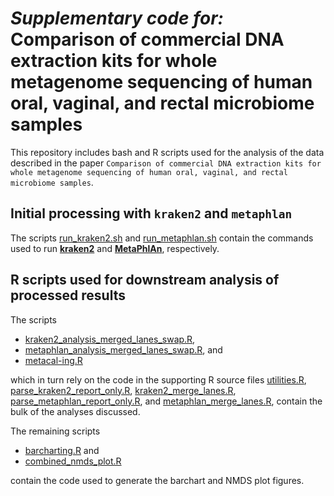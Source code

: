# *Supplementary code for:* Comparison of commercial DNA extraction kits for whole metagenome sequencing of human oral, vaginal, and rectal microbiome samples

This repository includes bash and R scripts used for the analysis of the data described in the paper ``Comparison of commercial DNA extraction kits for whole metagenome sequencing of human oral, vaginal, and rectal microbiome samples``.

## Initial processing with `kraken2` and `metaphlan`

The scripts [run\_kraken2.sh](run_kraken2.sh) and [run\_metaphlan.sh](run_metaphlan.sh) contain the commands used to run [**kraken2**](https://ccb.jhu.edu/software/kraken2/) and [**MetaPhlAn**](https://github.com/biobakery/MetaPhlAn/wiki/MetaPhlAn-3.0), respectively.

## R scripts used for downstream analysis of processed results

The scripts

- [kraken2\_analysis\_merged\_lanes\_swap.R](kraken2_analysis_merged_lanes_swap.R),
- [metaphlan\_analysis\_merged\_lanes\_swap.R](metaphlan_analysis_merged_lanes_swap.R), and
- [metacal-ing.R](metacal-ing.R)

which in turn rely on the code in the supporting R source files [utilities.R](utilities.R), [parse\_kraken2\_report\_only.R](parse_kraken2_report_only.R), [kraken2\_merge\_lanes.R](kraken2_merge_lanes.R), [parse\_metaphlan\_report\_only.R](parse_metaphlan_report_only.R), and [metaphlan\_merge\_lanes.R](metaphlan_merge_lanes.R), contain the bulk of the analyses discussed.

The remaining scripts

- [barcharting.R](barcharting.R) and
- [combined\_nmds\_plot.R](combined_nmds_plot.R)

contain the code used to generate the barchart and NMDS plot figures.
